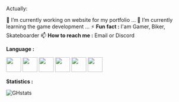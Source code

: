 Actually:

🔭 I’m currently working on website for my portfolio ...
🌱 I’m currently learning the game development ...
⚡ **Fun fact :** I'am Gamer, Biker, Skateboarder
📫 **How to reach me :** Email or Discord

**Language :**

<img src="https://cdn.jsdelivr.net/gh/devicons/devicon@latest/icons/visualstudio/visualstudio-original.svg" height="40" width="40"/> <img src="https://cdn.jsdelivr.net/gh/devicons/devicon@latest/icons/vscode/vscode-original.svg" height="40" width="40"/> <img src="https://cdn.jsdelivr.net/gh/devicons/devicon@latest/icons/unity/unity-original.svg" height="40" width="40"/> <img src="https://cdn.jsdelivr.net/gh/devicons/devicon@latest/icons/blender/blender-original.svg" height="40" width="40"/> <img src="https://cdn.jsdelivr.net/gh/devicons/devicon@latest/icons/trello/trello-original.svg" height="40" width="40"/> <img src="https://cdn.jsdelivr.net/gh/devicons/devicon@latest/icons/tortoisegit/tortoisegit-original.svg" height="40" width="40"/>

**Statistics :**

![GHstats](https://github-readme-stats.vercel.app/api?username=Noolexx&show_icons=true)


<!---
Noolexx/Noolexx is a ✨ special ✨ repository because its `README.md` (this file) appears on your GitHub profile.
You can click the Preview link to take a look at your changes.
--->
